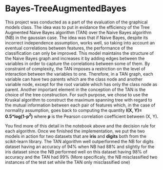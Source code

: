 # Bayes-TreeAugmentedBayes

This project was conducted as a part of the evaluation of the graphical models class. The idea was to put in evidance the efficiency of the Tree Augmented Naive Bayes 
algorithm (TAN) over the Naive Bayes algorithm (NB) in the gaussian case. The idea was that if Naive Bayes, despite its incorrect independence assumption, works well, so taking into account an eventual correlations between features, the performance of the classification can only be improved. This model maintains the structure of the Naive Bayes graph and increases it by adding edges between the variables in order to capture the correlations between some of them. By constraint of complexity, the TAN imposes a restriction on the level of interaction between the variables to one. Therefore, in a TAN graph, each variable can have two parents which are the class node and another variable node, except for the root variable which has only the class node as parent. Another important element in the conception of the TAN is the choice of the tree construction. For such purpose, we chose to use the Kruskal algorithm to construct the maximum spanning tree with regard to the mutual information between each pair of features which, in the case of normality assumption, goes back to computing the quantity <b>I(X, Y)= 0.5*log(1-p<sup>2</sup>)</b> where <b>p</b> is the Pearson correlation coefficient between (X, Y).

You find more of this detail in the notebook above and the decision rule for each algorithm. Once we finished the implementation, we put the two models in action for two datasets that are <b>iris</b> and <b>digits</b> both from the scikit-learn library. The TAN algorithm well outperformed the NB for digits dataset having an accuracy of 94% when NB had 88% and slightly for the iris dataset since the NB performed well on this dataset having 98% of accuracy and the TAN had 99% (More specificaly, the NB misclassified two instances of the test set while the TAN only misclassified one)
